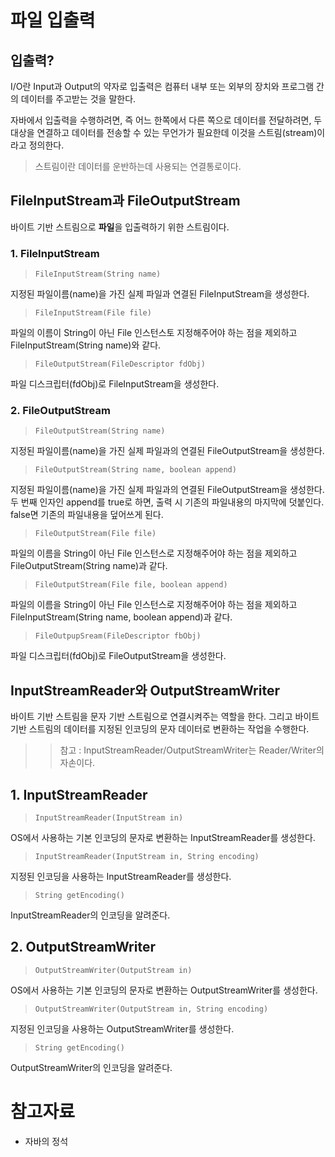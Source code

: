 # 파일 입출력

## 입출력?
I/O란 Input과 Output의 약자로 입출력은 컴퓨터 내부 또는 외부의 장치와 프로그램 간의 데이터를 주고받는 것을 말한다.

자바에서 입출력을 수행하려면, 즉 어느 한쪽에서 다른 쪽으로 데이터를 전달하려면, 두 대상을 연결하고 데이터를 전송할 수 있는 무언가가 필요한데 이것을 스트림(stream)이라고 정의한다. 

> 스트림이란 데이터를 운반하는데 사용되는 연결통로이다.


## FileInputStream과 FileOutputStream
바이트 기반 스트림으로 **파일**을 입출력하기 위한 스트림이다.

### 1. FileInputStream
> `FileInputStream(String name)` 

지정된 파일이름(name)을 가진 실제 파일과 연결된 FileInputStream을 생성한다.

> `FileInputStream(File file)` 

파일의 이름이 String이 아닌 File 인스턴스토 지정해주어야 하는 점을 제외하고 FileInputStream(String name)와 같다.

> `FileOutputStream(FileDescriptor fdObj)` 

파일 디스크립터(fdObj)로 FileInputStream을 생성한다.

### 2. FileOutputStream
> `FileOutputStream(String name)`

지정된 파일이름(name)을 가진 실제 파일과의 연결된 FileOutputStream을 생성한다.

> `FileOutputStream(String name, boolean append)`

지정된 파일이름(name)을 가진 실제 파일과의 연결된 FileOutputStream을 생성한다. 두 번째 인자인 append를 true로 하면, 출력 시 기존의 파일내용의 마지막에 덧붙인다. false면 기존의 파일내용을 덮어쓰게 된다.

> `FileOutputStream(File file)`

파일의 이름을 String이 아닌 File 인스턴스로 지정해주어야 하는 점을 제외하고 FileOutputStream(String name)과 같다.

> `FileOutputStream(File file, boolean append)`

파일의 이름을 String이 아닌 File 인스턴스로 지정해주어야 하는 점을 제외하고 FileInputStream(String name, boolean append)과 같다.

> `FileOutpupSream(FileDescriptor fbObj)`

파일 디스크립터(fdObj)로 FileOutputStream을 생성한다.

## InputStreamReader와 OutputStreamWriter
바이트 기반 스트림을 문자 기반 스트림으로 연결시켜주는 역할을 한다. 그리고 바이트 기반 스트림의 데이터를 지정된 인코딩의 문자 데이터로 변환하는 작업을 수행한다.

>>참고 : InputStreamReader/OutputStreamWriter는 Reader/Writer의 자손이다.

## 1. InputStreamReader
> `InputStreamReader(InputStream in)`

OS에서 사용하는 기본 인코딩의 문자로 변환하는 InputStreamReader를 생성한다.

> `InputStreamReader(InputStream in, String encoding)`

지정된 인코딩을 사용하는 InputStreamReader를 생성한다.

> `String getEncoding()`

InputStreamReader의 인코딩을 알려준다.

## 2. OutputStreamWriter
> `OutputStreamWriter(OutputStream in)`

OS에서 사용하는 기본 인코딩의 문자로 변환하는 OutputStreamWriter를 생성한다.

> `OutputStreamWriter(OutputStream in, String encoding)`

지정된 인코딩을 사용하는 OutputStreamWriter를 생성한다.

> `String getEncoding()`

OutputStreamWriter의 인코딩을 알려준다.

# 참고자료
- 자바의 정석